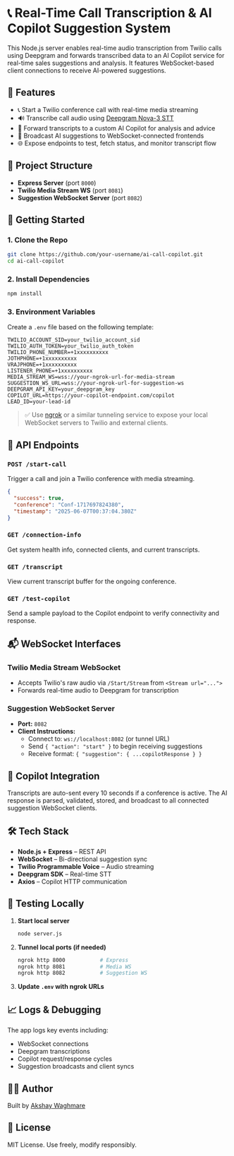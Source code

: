 # 📞 Real-Time Call Transcription & AI Copilot Suggestion System

This Node.js server enables real-time audio transcription from Twilio calls using Deepgram and forwards transcribed data to an AI Copilot service for real-time sales suggestions and analysis. It features WebSocket-based client connections to receive AI-powered suggestions.

## 🔧 Features

- 📞 Start a Twilio conference call with real-time media streaming
- 🔊 Transcribe call audio using [Deepgram Nova-3 STT](https://developers.deepgram.com/)
- 🧠 Forward transcripts to a custom AI Copilot for analysis and advice
- 💬 Broadcast AI suggestions to WebSocket-connected frontends
- 🌐 Expose endpoints to test, fetch status, and monitor transcript flow

## 📁 Project Structure

- **Express Server** (port `8000`)
- **Twilio Media Stream WS** (port `8081`)
- **Suggestion WebSocket Server** (port `8082`)

## 🚀 Getting Started

### 1. Clone the Repo

```bash
git clone https://github.com/your-username/ai-call-copilot.git
cd ai-call-copilot
```

### 2. Install Dependencies

```bash
npm install
```

### 3. Environment Variables

Create a `.env` file based on the following template:

```env
TWILIO_ACCOUNT_SID=your_twilio_account_sid
TWILIO_AUTH_TOKEN=your_twilio_auth_token
TWILIO_PHONE_NUMBER=+1xxxxxxxxxx
JOTHPHONE=+1xxxxxxxxxx
VRAJPHONE=+1xxxxxxxxxx
LISTENER_PHONE=+1xxxxxxxxxx
MEDIA_STREAM_WS=wss://your-ngrok-url-for-media-stream
SUGGESTION_WS_URL=wss://your-ngrok-url-for-suggestion-ws
DEEPGRAM_API_KEY=your_deepgram_key
COPILOT_URL=https://your-copilot-endpoint.com/copilot
LEAD_ID=your-lead-id
```

> ✅ Use [ngrok](https://ngrok.com/) or a similar tunneling service to expose your local WebSocket servers to Twilio and external clients.

## 📡 API Endpoints

### `POST /start-call`

Trigger a call and join a Twilio conference with media streaming.

```json
{
  "success": true,
  "conference": "Conf-1717697824380",
  "timestamp": "2025-06-07T00:37:04.380Z"
}
```

### `GET /connection-info`

Get system health info, connected clients, and current transcripts.

### `GET /transcript`

View current transcript buffer for the ongoing conference.

### `GET /test-copilot`

Send a sample payload to the Copilot endpoint to verify connectivity and response.

## 📬 WebSocket Interfaces

### Twilio Media Stream WebSocket

- Accepts Twilio's raw audio via `/Start/Stream` from `<Stream url="...">`
- Forwards real-time audio to Deepgram for transcription

### Suggestion WebSocket Server

- **Port:** `8082`
- **Client Instructions:**
  - Connect to: `ws://localhost:8082` (or tunnel URL)
  - Send `{ "action": "start" }` to begin receiving suggestions
  - Receive format: `{ "suggestion": { ...copilotResponse } }`

## 🧠 Copilot Integration

Transcripts are auto-sent every 10 seconds if a conference is active. The AI response is parsed, validated, stored, and broadcast to all connected suggestion WebSocket clients.

## 🛠 Tech Stack

- **Node.js + Express** – REST API
- **WebSocket** – Bi-directional suggestion sync
- **Twilio Programmable Voice** – Audio streaming
- **Deepgram SDK** – Real-time STT
- **Axios** – Copilot HTTP communication

## 🧪 Testing Locally

1. **Start local server**
   ```bash
   node server.js
   ```

2. **Tunnel local ports (if needed)**
   ```bash
   ngrok http 8000           # Express
   ngrok http 8081           # Media WS
   ngrok http 8082           # Suggestion WS
   ```

3. **Update `.env` with ngrok URLs**

## 📈 Logs & Debugging

The app logs key events including:

- WebSocket connections
- Deepgram transcriptions
- Copilot request/response cycles
- Suggestion broadcasts and client syncs

## 👨‍💻 Author

Built by [Akshay Waghmare](https://github.com/akshayw1)

## 🪪 License

MIT License. Use freely, modify responsibly.
